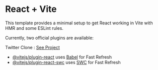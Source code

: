 # React + Vite

This template provides a minimal setup to get React working in Vite with HMR and some ESLint rules.

Currently, two official plugins are available:

Twitter Clone : <a href="https://twitter-clone-liard-two.vercel.app/">See Project</a>

- [@vitejs/plugin-react](https://github.com/vitejs/vite-plugin-react/blob/main/packages/plugin-react/README.md) uses [Babel](https://babeljs.io/) for Fast Refresh
- [@vitejs/plugin-react-swc](https://github.com/vitejs/vite-plugin-react-swc) uses [SWC](https://swc.rs/) for Fast Refresh
